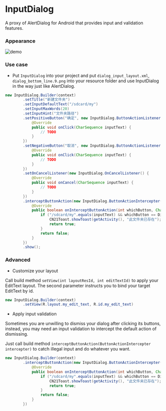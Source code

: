 # InputDialog
A proxy of AlertDialog for Android that provides input and validation features.

### Appearance

![demo](http://7xawtr.com1.z0.glb.clouddn.com/input_dialog2.png)

### Use case

+ Put `InputDialog` into your project and put `dialog_input_layout.xml`, `dialog_bottom_line.9.png` into your resource folder and use InputDialog in the way just like AlertDialog.
```java
new InputDialog.Builder(context)
        .setTitle("新建文件夹")
        .setInputDefaultText("/sdcard/my")
        .setInputMaxWords(20)
        .setInputHint("文件夹路径")
        .setPositiveButton("确定", new InputDialog.ButtonActionListener() {
            @Override
            public void onClick(CharSequence inputText) {
                // TODO
            }
        })
        .setNegativeButton("取消", new InputDialog.ButtonActionListener() {
            @Override
            public void onClick(CharSequence inputText) {
                // TODO
            }
        })
        .setOnCancelListener(new InputDialog.OnCancelListener() {
            @Override
            public void onCancel(CharSequence inputText) {
                // TODO
            }
        })
        .interceptButtonAction(new InputDialog.ButtonActionIntercepter() { // 拦截按钮行为
            @Override
            public boolean onInterceptButtonAction(int whichButton, CharSequence inputText, InputDialog dialog) {
                if ("/sdcard/my".equals(inputText) && whichButton == DialogInterface.BUTTON_POSITIVE) {
                    CN21Toast.showToast(getActivity(), "此文件夹已存在");
                    return true;
                }
                return false;
            }
        })
        .show();
```

### Advanced

+ Customize your layout

Call build method `setView(int layoutResId, int editTextId)` to apply your EditText layout. The second parameter instructs you to bind your target EditText by id.
```java
new InputDialog.Builder(context)
        .setView(R.layout.my_edit_text, R.id.my_edit_text)
```

+ Apply input validation

Sometimes you are unwilling to dismiss your dialog after clicking its buttons, instead, you may need an input validation to intercept the default action of dismissing.

Just call build method `interceptButtonAction(ButtonActionIntercepter intercepter)` to catch illegal input and do whatever you want.
```java
new InputDialog.Builder(context)
        .interceptButtonAction(new InputDialog.ButtonActionIntercepter() { // 拦截按钮行为
            @Override
            public boolean onInterceptButtonAction(int whichButton, CharSequence inputText, InputDialog dialog) {
                if ("/sdcard/my".equals(inputText) && whichButton == DialogInterface.BUTTON_POSITIVE) {
                    CN21Toast.showToast(getActivity(), "此文件夹已存在");
                    return true;
                }
                return false;
            }
        })
```
